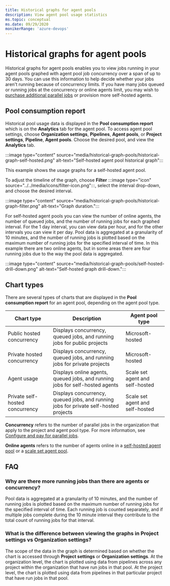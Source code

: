 ```yaml
---
title: Historical graphs for agent pools
description: View agent pool usage statistics
ms.topic: conceptual
ms.date: 09/29/2020
monikerRange: 'azure-devops'
---
```


# Historical graphs for agent pools

Historical graphs for agent pools enables you to view jobs running in your agent pools graphed with agent pool job concurrency over a span of up to 30 days. You can use this information to help decide whether your jobs aren't running because of concurrency limits. If you have many jobs queued or running jobs at the concurrency or online agents limit, you may wish to [purchase additional parallel jobs](../licensing/concurrent-jobs.md) or provision more self-hosted agents.

## Pool consumption report

Historical pool usage data is displayed in the **Pool consumption report** which is on the **Analytics** tab for the agent pool. To access agent pool settings, choose **Organization settings**, **Pipelines**, **Agent pools**, or **Project settings**, **Pipeline**, **Agent pools**. Choose the desired pool, and view the **Analytics** tab.

:::image type="content" source="media/historical-graph-pools/historical-graph-self-hosted.png" alt-text="Self-hosted agent pool historical graph":::

This example shows the usage graphs for a self-hosted agent pool.

To adjust the timeline of the graph, choose **Filter** :::image type="icon" source="../../media/icons/filter-icon.png":::, select the interval drop-down, and choose the desired interval.

:::image type="content" source="media/historical-graph-pools/historical-graph-filter.png" alt-text="Graph duration.":::

For self-hosted agent pools you can view the number of online agents, the number of queued jobs, and the number of running jobs for each graphed interval. For the 1 day interval, you can view data per hour, and for the other intervals you can view it per day. Pool data is aggregated at a granularity of 10 minutes, and the number of running jobs is plotted based on the maximum number of running jobs for the specified interval of time. In this example there are two online agents, but in some areas there are four running jobs due to the way the pool data is aggregated.

:::image type="content" source="media/historical-graph-pools/self-hosted-drill-down.png" alt-text="Self-hosted graph drill-down.":::

## Chart types

There are several types of charts that are displayed in the **Pool consumption report** for an agent pool, depending on the agent pool type.

| Chart type | Description | Agent pool type|
|------------|-------------|----------------|
| Public hosted concurrency | Displays concurrency, queued jobs, and running jobs for public projects | Microsoft-hosted |
| Private hosted concurrency | Displays concurrency, queued jobs, and running jobs for private projects | Microsoft-hosted |
| Agent usage | Displays online agents, queued jobs, and running jobs for self-hosted agents | Scale set agent and self-hosted |
| Private self-hosted concurrency | Displays concurrency, queued jobs, and running jobs for private self-hosted projects | Scale set agent and self-hosted |

**Concurrency** refers to the number of parallel jobs in the organization that apply to the project and agent pool type. For more information, see [Configure and pay for parallel jobs](../licensing/concurrent-jobs.md).

**Online agents** refers to the number of agents online in a [self-hosted agent pool](agents.md#self-hosted-agents.md) or a [scale set agent pool](scale-set-agents.md).
## FAQ

### Why are there more running jobs than there are agents or concurrency?

Pool data is aggregated at a granularity of 10 minutes, and the number of running jobs is plotted based on the maximum number of running jobs for the specified interval of time. Each running job is counted separately, and if multiple jobs complete during the 10 minute interval they contribute to the total count of running jobs for that interval.

### What is the difference between viewing the graphs in Project settings vs Organization settings?

The scope of the data in the graph is determined based on whether the chart is accessed through **Project settings** or **Organization settings**. At the organization level, the chart is plotted using data from pipelines across any project within the organization that have run jobs in that pool. At the project level, the chart is plotted using data from pipelines in that particular project that have run jobs in that pool.

